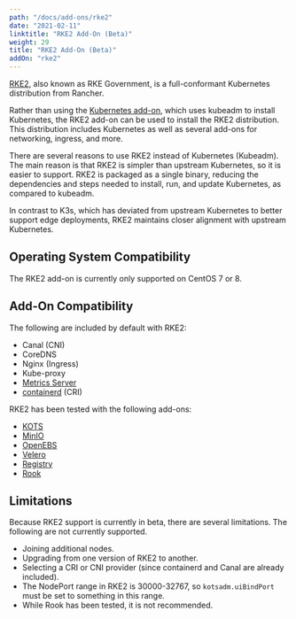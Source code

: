 ```yaml
---
path: "/docs/add-ons/rke2"
date: "2021-02-11"
linktitle: "RKE2 Add-On (Beta)"
weight: 29
title: "RKE2 Add-On (Beta)"
addOn: "rke2"
---
```


[RKE2](https://rke2.io/), also known as RKE Government, is a full-conformant Kubernetes distribution from Rancher.

Rather than using the [Kubernetes add-on](/docs/add-ons/kubernetes), which uses kubeadm to install Kubernetes, the RKE2 add-on can be used to install the RKE2 distribution. This distribution includes Kubernetes as well as several add-ons for networking, ingress, and more.

There are several reasons to use RKE2 instead of Kubernetes (Kubeadm). The main reason is that RKE2 is simpler than upstream Kubernetes, so it is easier to support. RKE2 is packaged as a single binary, reducing the dependencies and steps needed to install, run, and update Kubernetes, as compared to kubeadm.

In contrast to K3s, which has deviated from upstream Kubernetes to better support edge deployments, RKE2 maintains closer alignment with upstream Kubernetes.

## Operating System Compatibility
The RKE2 add-on is currently only supported on CentOS 7 or 8.

## Add-On Compatibility
The following are included by default with RKE2:
* Canal (CNI)
* CoreDNS
* Nginx (Ingress)
* Kube-proxy
* [Metrics Server](/docs/add-ons/metrics-server)
* [containerd](/docs/add-ons/containerd) (CRI)

RKE2 has been tested with the following add-ons:
* [KOTS](/docs/add-ons/KOTS)
* [MinIO](/docs/add-ons/minio)
* [OpenEBS](/docs/add-ons/openebs)
* [Velero](/docs/add-ons/velero)
* [Registry](/docs/add-ons/registry)
* [Rook](/docs/add-ons/rook)

## Limitations
Because RKE2 support is currently in beta, there are several limitations. The following are not currently supported.
* Joining additional nodes.
* Upgrading from one version of RKE2 to another.
* Selecting a CRI or CNI provider (since containerd and Canal are already included).
* The NodePort range in RKE2 is 30000-32767, so `kotsadm.uiBindPort` must be set to something in this range.
* While Rook has been tested, it is not recommended.
